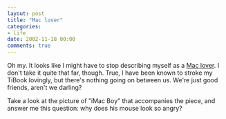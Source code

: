 ```yaml
---
layout: post
title: "Mac lover"
categories:
- life
date: 2002-11-18 00:00
comments: true
---
```


<p>Oh my. It looks like I might have to stop describing myself as a <a title="Wired News: Fetishists Really Love Their Macs" href="http://www.wired.com/news/mac/0,2125,56409,00.html">Mac lover</a>. I don't take it quite that far, though. True, I have been known to stroke my TiBook lovingly, but there's nothing going on between us. We're just good friends, aren't we darling?</p>

<p>Take a look at the picture of "iMac Boy" that accompanies the piece, and answer me this question: why does his mouse look so angry?</p>


